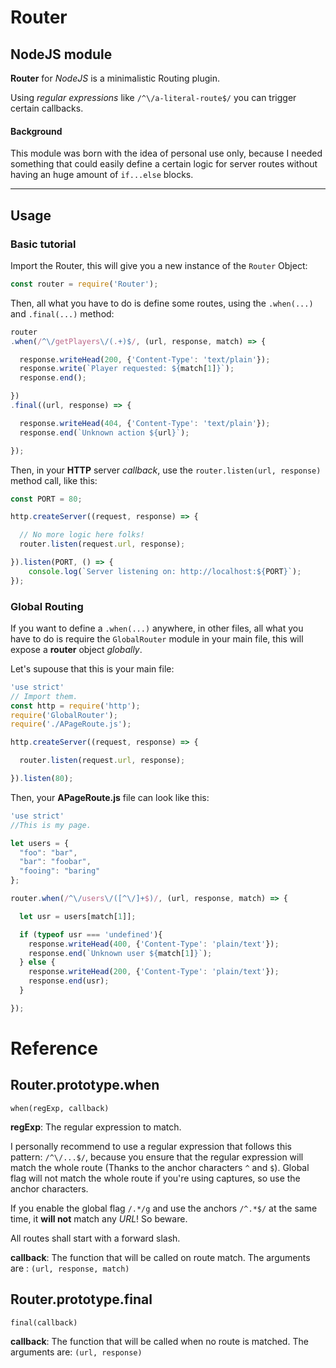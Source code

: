 # Router
## NodeJS module

__Router__ for *NodeJS* is a minimalistic Routing plugin.

Using *regular expressions* like `/^\/a-literal-route$/` you can trigger certain
callbacks.

#### Background

This module was born with the idea of personal use only, because I needed
something that could easily define a certain logic for server routes without
having an huge amount of `if...else` blocks.

* * *

## Usage
### Basic tutorial

Import the Router, this will give you a new instance of the `Router` Object:
```js
const router = require('Router');
```

Then, all what you have to do is define some routes, using the `.when(...)`
and `.final(...)` method:
```js
router
.when(/^\/getPlayers\/(.+)$/, (url, response, match) => {

  response.writeHead(200, {'Content-Type': 'text/plain'});
  response.write(`Player requested: ${match[1]}`);
  response.end();

})
.final((url, response) => {

  response.writeHead(404, {'Content-Type': 'text/plain'});
  response.end(`Unknown action ${url}`);

});
```

Then, in your __HTTP__ server _callback_, use the `router.listen(url, response)`
method call, like this:
```js
const PORT = 80;

http.createServer((request, response) => {

  // No more logic here folks!
  router.listen(request.url, response);

}).listen(PORT, () => {
    console.log(`Server listening on: http://localhost:${PORT}`);
});
```

### Global Routing

If you want to define a `.when(...)` anywhere, in other files, all what you have
to do is require the `GlobalRouter` module in your main file, this will expose
a __router__ object _globally_.

Let's supouse that this is your main file:
```js
'use strict'
// Import them.
const http = require('http');
require('GlobalRouter');
require('./APageRoute.js');

http.createServer((request, response) => {

  router.listen(request.url, response);

}).listen(80);
```

Then, your __APageRoute.js__ file can look like this:
```js
'use strict'
//This is my page.

let users = {
  "foo": "bar",
  "bar": "foobar",
  "fooing": "baring"
};

router.when(/^\/users\/([^\/]+$)/, (url, response, match) => {

  let usr = users[match[1]];

  if (typeof usr === 'undefined'){
    response.writeHead(400, {'Content-Type': 'plain/text'});
    response.end(`Unknown user ${match[1]}`);
  } else {
    response.writeHead(200, {'Content-Type': 'plain/text'});
    response.end(usr);
  }

});
```

# Reference

## Router.prototype.when

`when(regExp, callback)`

__regExp__: The regular expression to match.

I personally recommend to use
a regular expression that follows this pattern: `/^\/...$/`, because you
ensure that the regular expression will match the whole route (Thanks to the
anchor characters `^` and `$`). Global flag will not match the whole route if
you're using captures, so use the anchor characters.

If you enable the global flag `/.*/g` and use the anchors `/^.*$/` at the same
time, it __will not__ match any _URL_! So beware.

All routes shall start with a forward slash.

__callback__: The function that will be called on route match. The arguments are
: `(url, response, match)`

## Router.prototype.final

`final(callback)`

__callback__: The function that will be called when no route is matched.
The arguments are: `(url, response)`
